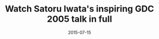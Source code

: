 ---
layout: post
title: "Watch Satoru Iwata's inspiring GDC 2005 talk in full"
date: 2015-07-15
categories: ['linked']
external-url: http://www.theverge.com/2015/7/15/8968345/satoru-iwata-heart-of-a-gamer-gdc-2005-video
---